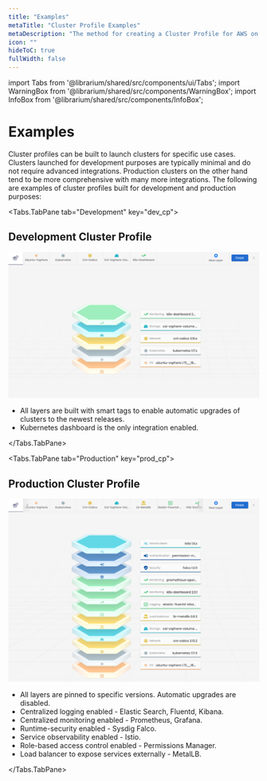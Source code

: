 ```yaml
---
title: "Examples"
metaTitle: "Cluster Profile Examples"
metaDescription: "The method for creating a Cluster Profile for AWS on Spectro Cloud"
icon: ""
hideToC: true
fullWidth: false
---
```


import Tabs from '@librarium/shared/src/components/ui/Tabs';
import WarningBox from '@librarium/shared/src/components/WarningBox';
import InfoBox from '@librarium/shared/src/components/InfoBox';

# Examples

Cluster profiles can be built to launch clusters for specific use cases. Clusters launched for development purposes are typically minimal and do not require advanced integrations. Production clusters on the other hand tend to be more comprehensive with many more integrations. The following are examples of cluster profiles built for development and production purposes:

<Tabs>

<Tabs.TabPane tab="Development" key="dev_cp">

## Development Cluster Profile

![Development Profile](./dev_profile_new_2.png)

* All layers are built with smart tags to enable automatic upgrades of clusters to the newest releases.
* Kubernetes dashboard is the only integration enabled.

</Tabs.TabPane>

<Tabs.TabPane tab="Production" key="prod_cp">

## Production Cluster Profile

![Production Profile](./prod_profile_new_2.png)

* All layers are pinned to specific versions. Automatic upgrades are disabled.
* Centralized logging enabled - Elastic Search, Fluentd, Kibana.
* Centralized monitoring enabled - Prometheus, Grafana.
* Runtime-security enabled - Sysdig Falco.
* Service observability enabled -  Istio.
* Role-based access control enabled - Permissions Manager.
* Load balancer to expose services externally - MetalLB.

</Tabs.TabPane>

</Tabs>
